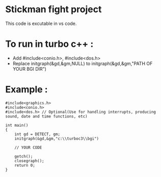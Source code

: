# Stickman fight project
This code is excutable in vs code.

# To run in turbo c++ :
- Add #include<conio.h>, #include<dos.h>
- Replace initgraph(&gd,&gm,NULL) to initgraph(&gd,&gm,"PATH OF YOUR BGI DIR")

# Example :

    #include<graphics.h>
    #include<conio.h>
    #include<dos.h> // Optional(Use for handling interrupts, producing sound, date and time functions, etc)

    int main() 
    {
        int gd = DETECT, gm;
        initgraph(&gd,&gm,"c:\\turboc3\\bgi")

        // YOUR CODE
    
        getch();
        closegraph();
        return 0; 
    }

